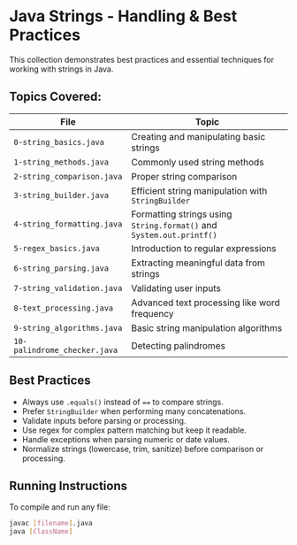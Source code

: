 # Java Strings - Handling & Best Practices

This collection demonstrates best practices and essential techniques for working with strings in Java.

## Topics Covered:

| File | Topic |
|------|-------|
| `0-string_basics.java` | Creating and manipulating basic strings |
| `1-string_methods.java` | Commonly used string methods |
| `2-string_comparison.java` | Proper string comparison |
| `3-string_builder.java` | Efficient string manipulation with `StringBuilder` |
| `4-string_formatting.java` | Formatting strings using `String.format()` and `System.out.printf()` |
| `5-regex_basics.java` | Introduction to regular expressions |
| `6-string_parsing.java` | Extracting meaningful data from strings |
| `7-string_validation.java` | Validating user inputs |
| `8-text_processing.java` | Advanced text processing like word frequency |
| `9-string_algorithms.java` | Basic string manipulation algorithms |
| `10-palindrome_checker.java` | Detecting palindromes |

## Best Practices

- Always use `.equals()` instead of `==` to compare strings.
- Prefer `StringBuilder` when performing many concatenations.
- Validate inputs before parsing or processing.
- Use regex for complex pattern matching but keep it readable.
- Handle exceptions when parsing numeric or date values.
- Normalize strings (lowercase, trim, sanitize) before comparison or processing.

## Running Instructions

To compile and run any file:
```bash
javac [filename].java
java [ClassName]
